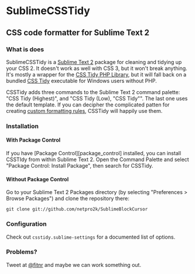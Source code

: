 # SublimeCSSTidy
## CSS code formatter for Sublime Text 2

### What is does
SublimeCSSTidy is a [Sublime Text 2](http://www.sublimetext.com/2) package for cleaning and tidying up your CSS 2. It doesn't work as well with CSS 3, but it won't break anything. It's mostly a wrapper for the [CSS Tidy PHP Library](http://github.com/Cerdic/CSSTidy), but it will fall back on a bundled [CSS Tidy](http://csstidy.sourceforge.net/) executable for Windows users without PHP.

CSSTidy adds three commands to the Sublime Text 2 command palette: "CSS Tidy (Highest)", and "CSS Tidy (Low), "CSS Tidy"". The last one uses the default template. If you can decipher the complicated patten for creating [custom formatting rules](http://csstidy.sourceforge.net/templates.php), CSSTidy will happily use them.

### Installation

#### With Package Control
If you have [Package Control][package_control] installed, you can install CSSTIdy from within Sublime Text 2. Open the Command Palette and select "Package Control: Install Package", then search for CSSTidy.

#### Without Package Control
Go to your Sublime Text 2 Packages directory (by selecting "Preferences > Browse Packages") and clone the repository there:
  
    git clone git://github.com/netpro2k/SublimeBlockCursor

### Configuration
Check out `csstidy.sublime-settings` for a documented list of options.

### Problems?
Tweet at [@fitnr](http://twitter.com/fitnr) and maybe we can work something out.